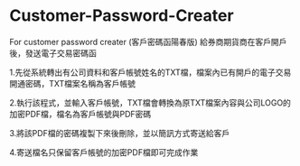 # Customer-Password-Creater
For customer password creater (客戶密碼函陽春版)
給券商期貨商在客戶開戶後，發送電子交易密碼函

1.先從系統轉出有公司資料和客戶帳號姓名的TXT檔，檔案內已有開戶的電子交易開通密碼，TXT檔案名稱為客戶帳號

2.執行該程式，並輸入客戶帳號，TXT檔會轉換為原TXT檔案內容與公司LOGO的加密PDF檔，檔名為客戶帳號與PDF密碼

3.將該PDF檔的密碼複製下來後刪除，並以簡訊方式寄送給客戶

4.寄送檔名只保留客戶帳號的加密PDF檔即可完成作業
